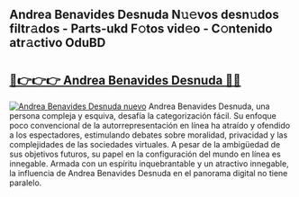 ## Andrea Benavides Desnuda N𝚞𝚎vos desn𝚞dos filtr𝚊dos - Parts-ukd F𝚘tos vid𝚎o - C𝚘ntenido atr𝚊ctivo OduBD

# <h2><a href="http://mba3kb.tromn.icu/?c=Andrea+Benavides+Desnuda">🔗👉👉👉 Andrea Benavides Desnuda 🔗🔗</a></h2>

[![Andrea Benavides Desnuda nuevo](https://i.imgur.com/pEAQMta.gif)](http://mba3kb.tromn.icu/?c=Andrea+Benavides+Desnuda)
Andrea Benavides Desnuda, una persona compleja y esquiva, desafía la categorización fácil. Su enfoque poco convencional de la autorrepresentación en línea ha atraído y ofendido a los espectadores, estimulando debates sobre moralidad, privacidad y las complejidades de las sociedades virtuales. A pesar de la ambigüedad de sus objetivos futuros, su papel en la configuración del mundo en línea es innegable. Armada con un espíritu inquebrantable y un atractivo innegable, la influencia de Andrea Benavides Desnuda en el panorama digital no tiene paralelo.
